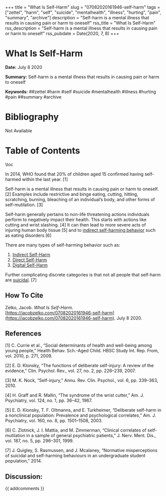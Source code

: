 +++
title = "What Is Self-Harm"
slug = "07082020161946-self-harm"
tags = ["zettel", "harm", "self", "suicide", "mentalhealth", "illness", "hurting", "pain", "summary", "archive"]
description = "Self-harm is a mental illness that results in causing pain or harm to oneself"
rss_title = "What Is Self-Harm"
rss_description = "Self-harm is a mental illness that results in causing pain or harm to oneself"
rss_pubdate = Date(2020, 7, 8)
+++



What Is Self-Harm
=========

**Date:** July 8 2020

**Summary:** Self-harm is a mental illness that results in causing pain or harm to oneself

**Keywords:** ##zettel #harm #self #suicide #mentalhealth #illness #hurting #pain ##summary #archive

Bibliography
==========

Not Available

Table of Contents
=========

\toc

In 2014, WHO found that 20% of children aged 15 confirmed having self-harmed within the last year. [1]

Self-harm is a mental illness that results in causing pain or harm to oneself. [2] Examples include restrictive and binge eating, cutting, hitting, scratching, burning, bleaching of an individual’s body, and other forms of self-mutilation. [3]

Self-harm generally pertains to non-life threatening actions individuals perform to negatively impact their health. This starts with actions like cutting and wrist slashing. [4] It can then lead to more severe acts of injuring human body tissue [5] and to [indirect self-harming behavior](https://jacobzelko.com/07122020174529-indirect-self-harm) such as eating disorders [6]

There are many types of self-harming behavior such as:

1. [Indirect Self-Harm](https://jacobzelko.com/07122020174529-indirect-self-harm)
2. [Direct Self-Harm](https://jacobzelko.com/07122020185239-direct-self-harm)
3. [Digital Self-Harm](https://jacobzelko.com/07082020155623-digital-self-harm)

Further complicating discrete categories is that not all people that self-harm are [suicidal](https://jacobzelko.com/07122020192840-suicide). [7]
## How To Cite

 Zelko, Jacob. _What Is Self-Harm_. [https://jacobzelko.com/07082020161946-self-harm](https://jacobzelko.com/07082020161946-self-harm). July 8 2020.
## References

[1] C. Currie et al., “Social determinants of health and well-being among young people,” Health Behav. Sch.-Aged Child. HBSC Study Int. Rep. From, vol. 2010, p. 271, 2009.

[2] E. D. Klonsky, “The functions of deliberate self-injury: A review of the evidence,” Clin. Psychol. Rev., vol. 27, no. 2, pp. 226–239, 2007.

[3] M. K. Nock, “Self-injury,” Annu. Rev. Clin. Psychol., vol. 6, pp. 339–363, 2010.

[4] H. Graff and R. Mallin, “The syndrome of the wrist cutter,” Am. J. Psychiatry, vol. 124, no. 1, pp. 36–42, 1967.

[5] E. D. Klonsky, T. F. Oltmanns, and E. Turkheimer, “Deliberate self-harm in a nonclinical population: Prevalence and psychological correlates,” Am. J. Psychiatry, vol. 160, no. 8, pp. 1501–1508, 2003.

[6] C. Zlotnick, J. I. Mattia, and M. Zimmerman, “Clinical correlates of self-mutilation in a sample of general psychiatric patients,” J. Nerv. Ment. Dis., vol. 187, no. 5, pp. 296–301, 1999.

[7] J. Quigley, S. Rasmussen, and J. Mcalaney, “Normative misperceptions of suicidal and self-harming behaviours in an undergraduate student population,” 2014.
## Discussion: 

{{ addcomments }}

